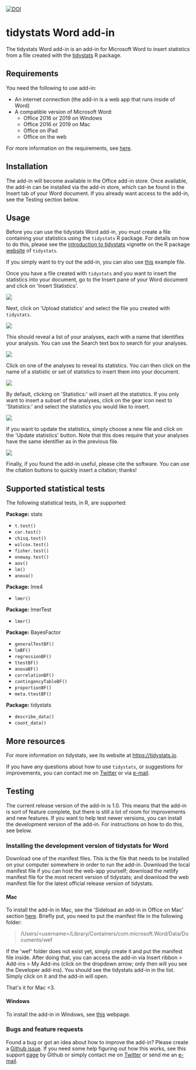 [![DOI](https://zenodo.org/badge/208565217.svg)](https://zenodo.org/badge/latestdoi/208565217)

# tidystats Word add-in

The tidystats Word add-in is an add-in for Microsoft Word to insert statistics from a file created with the [tidystats](https://github.com/WillemSleegers/tidystats) R package.

## Requirements

You need the following to use add-in:

- An internet connection (the add-in is a web app that runs inside of Word)
- A compatible version of Microsoft Word:
  - Office 2016 or 2019 on Windows
  - Office 2016 or 2019 on Mac
  - Office on iPad
  - Office on the web

For more information on the requirements, see [here](https://docs.microsoft.com/en-us/office/dev/add-ins/concepts/requirements-for-running-office-add-ins).

## Installation

The add-in will become available in the Office add-in store. Once available, the add-in can be installed via the add-in store, which can be found in the Insert tab of your Word document. If you already want access to the add-in, see the Testing section below.

## Usage

Before you can use the tidystats Word add-in, you must create a file containing your statistics using the `tidystats` R package. For details on how to do this, please see the <a href="https://willemsleegers.github.io/tidystats/articles/introduction-to-tidystats.html">introduction to tidystats</a> vignette on the R package [website](https://willemsleegers.github.io/tidystats/) of `tidystats`.

If you simply want to try out the add-in, you can also use [this](data/example.json) example file.

Once you have a file created with `tidystats` and you want to insert the statistics into your document, go to the Insert pane of your Word document and click on 'Insert Statistics'.

![](images/screen0.png)

Next, click on 'Upload statistics' and select the file you created with `tidystats`.

![](images/screen1.png)

This should reveal a list of your analyses, each with a name that identifies your analysis. You can use the Search text box to search for your analyses.

![](images/screen2.png)

Click on one of the analyses to reveal its statistics. You can then click on the name of a statistic or set of statistics to insert them into your document.

![](images/screen3.png)

By default, clicking on 'Statistics:' will insert all the statistics. If you only want to insert a subset of the analyses, click on the gear icon next to 'Statistics:' and select the statistics you would like to insert.

![](images/screen4.png)

If you want to update the statistics, simply choose a new file and click on the 'Update statistics' button. Note that this does require that your analyses have the same identifier as in the previous file.

![](images/screen5.png)

Finally, if you found the add-in useful, please cite the software. You can use the citation buttons to quickly insert a citation; thanks!

## Supported statistical tests

The following statistical tests, in R, are supported:

**Package:** stats

- `t.test()`
- `cor.test()`
- `chisq.test()`
- `wilcox.test()`
- `fisher.test()`
- `oneway.test()`
- `aov()`
- `lm()`
- `anova()`

**Package:** lme4

- `lmer()`

**Package:** lmerTest

- `lmer()`

**Package:** BayesFactor

- `generalTestBF()`
- `lmBF()`
- `regressionBF()`
- `ttestBF()`
- `anovaBF()`
- `correlationBF()`
- `contingencyTableBF()`
- `proportionBF()`
- `meta.ttestBF()`

**Package:** tidystats

- `describe_data()`
- `count_data()`

## More resources

For more information on tidystats, see its website at <a href="https://tidystats.io">https://tidystats.io</a>.

If you have any questions about how to use `tidystats`, or suggestions for improvements, you can contact me on [Twitter](https://twitter.com/willemsleegers) or via [e-mail](mailto:tidystats@gmail.com).

## Testing

The current release version of the add-in is 1.0. This means that the add-in is sort of feature complete, but there is still a lot of room for improvements and new features. If you want to help test newer versions, you can install the development version of the add-in. For instructions on how to do this, see below.

### Installing the development version of tidystats for Word

Download one of the manifest files. This is the file that needs to be installed on your computer somewhere in order to run the add-in. Download the local manifest file if you can host the web-app yourself; download the netlify manifest file for the most recent version of tidystats; and download the web manifest file for the latest official release version of tidystats.

#### Mac

To install the add-in in Mac, see the 'Sideload an add-in in Office on Mac' section [here](https://docs.microsoft.com/en-us/office/dev/add-ins/testing/sideload-an-office-add-in-on-ipad-and-mac#sideload-an-add-in-in-office-on-mac). Briefly put, you need to put the manifest file in the following folder:

> /Users/\<username\>/Library/Containers/com.microsoft.Word/Data/Documents/wef

If the 'wef' folder does not exist yet, simply create it and put the manifest file inside. After doing that, you can access the add-in via Insert ribbon > Add-ins > My Add-ins (click on the dropdown arrow; only then will you see the Developer add-ins). You should see the tidystats add-in in the list. Simply click on it and the add-in will open.

That's it for Mac <3.

#### Windows

To install the add-in in Windows, see [this](https://docs.microsoft.com/en-us/office/dev/add-ins/testing/create-a-network-shared-folder-catalog-for-task-pane-and-content-add-ins) webpage.

### Bugs and feature requests

Found a bug or got an idea about how to improve the add-in? Please create a [Github issue](https://github.com/WillemSleegers/tidystats-Word-add-in/issues). If you need some help figuring out how this works, see this support [page](https://help.github.com/en/articles/creating-an-issue) by Github or simply contact me on [Twitter](https://twitter.com/willemsleegers) or send me an [e-mail](mailto:tidystats@gmail.com).
